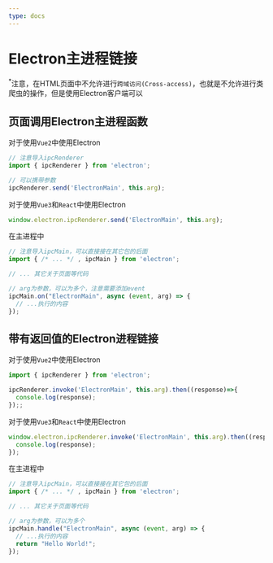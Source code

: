 ```yaml
---
type: docs
---
```


# Electron主进程链接

<sup>*</sup>注意，在HTML页面中不允许进行`跨域访问(Cross-access)`，也就是不允许进行类爬虫的操作，但是使用Electron客户端可以

## 页面调用Electron主进程函数

对于使用`Vue2`中使用Electron

```js
// 注意导入ipcRenderer
import { ipcRenderer } from 'electron';

// 可以携带参数
ipcRenderer.send('ElectronMain', this.arg);
```

对于使用`Vue3`和`React`中使用Electron

```js
window.electron.ipcRenderer.send('ElectronMain', this.arg);
```

在主进程中
```js
// 注意导入ipcMain，可以直接接在其它包的后面
import { /* ... */ , ipcMain } from 'electron';

// ... 其它关于页面等代码

// arg为参数，可以为多个，注意需要添加event
ipcMain.on("ElectronMain", async (event, arg) => {
  // ...执行的内容
});
```

## 带有返回值的Electron进程链接

对于使用`Vue2`中使用Electron

```js
import { ipcRenderer } from 'electron';

ipcRenderer.invoke('ElectronMain', this.arg).then((response)=>{
  console.log(response);
});;
```

对于使用`Vue3`和`React`中使用Electron

```js
window.electron.ipcRenderer.invoke('ElectronMain', this.arg).then((response)=>{
  console.log(response);
});
```

在主进程中

```js
// 注意导入ipcMain，可以直接接在其它包的后面
import { /* ... */ , ipcMain } from 'electron';

// ... 其它关于页面等代码

// arg为参数，可以为多个
ipcMain.handle("ElectronMain", async (event, arg) => {
  // ...执行的内容
  return "Hello World!";
});
```